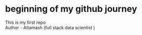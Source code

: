 # beginning of my github journey
This is my first repo
<br>
Author - Altamash (full stack data scientist )